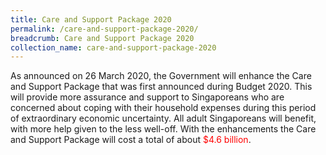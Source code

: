 ```yaml
---
title: Care and Support Package 2020
permalink: /care-and-support-package-2020/
breadcrumb: Care and Support Package 2020
collection_name: care-and-support-package-2020
---
```


As announced on 26 March 2020, the Government will enhance the Care and Support Package that was first announced during Budget 2020. This will provide more assurance and support to Singaporeans who are concerned about coping with their household expenses during this period of extraordinary economic uncertainty. All adult Singaporeans will benefit, with more help given to the less well-off.
With the enhancements the Care and Support Package will cost a total of about <span style="color:red">$4.6 billion</span>.
